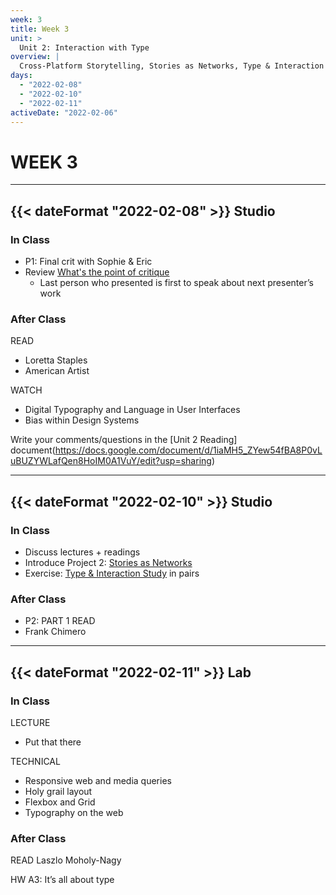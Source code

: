 ```yaml
---
week: 3
title: Week 3
unit: >
  Unit 2: Interaction with Type
overview: |
  Cross-Platform Storytelling, Stories as Networks, Type & Interaction Study, Put that there, Responsive web design, It's all about type
days:
  - "2022-02-08"
  - "2022-02-10"
  - "2022-02-11"
activeDate: "2022-02-06"
---
```

# WEEK 3

---

## {{< dateFormat "2022-02-08" >}} Studio

### In Class
* P1: Final crit with Sophie & Eric
* Review [What's the point of critique](https://drive.google.com/file/d/1g6mQ2rKx32gW6D-MKBG8nvGWiqGY7nK3/view?usp=sharing)
  * Last person who presented is first to speak about next presenter’s work

### After Class
READ
* Loretta Staples
* American Artist

WATCH
* Digital Typography and Language in User Interfaces
* Bias within Design Systems

Write your comments/questions in the [Unit 2 Reading] document(https://docs.google.com/document/d/1iaMH5_ZYew54fBA8P0vLuBUZYWLafQen8HoIM0A1VuY/edit?usp=sharing)

---

## {{< dateFormat "2022-02-10" >}} Studio

### In Class
* Discuss lectures + readings
* Introduce Project 2: [Stories as Networks](https://docs.google.com/document/d/14X4xLXwyJlXFSaHCkOabOrcNO-H8mM-qkRk9XgbyQqg/edit?usp=sharing)
* Exercise: [Type & Interaction Study](https://docs.google.com/document/d/1u2SAfwLsd0kUiTDp0edqR9GEEwEndWk78mF9BYx8hCU/edit?usp=sharing) in pairs

### After Class
* P2: PART 1
READ
* Frank Chimero


---

## {{< dateFormat "2022-02-11" >}} Lab

### In Class
LECTURE
* Put that there

TECHNICAL
* Responsive web and media queries
* Holy grail layout
* Flexbox and Grid
* Typography on the web


### After Class
READ
Laszlo Moholy-Nagy

HW
A3: It’s all about type
